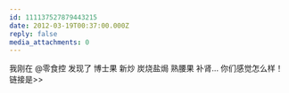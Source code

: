 ```yaml
---
id: 111137527879443215
date: 2012-03-19T00:37:00.000Z
reply: false
media_attachments: 0
---
```


我刚在 @零食控 发现了 博士果 新炒 炭烧盐焗 熟腰果 补肾... 你们感觉怎么样！链接是>> ​​​​

